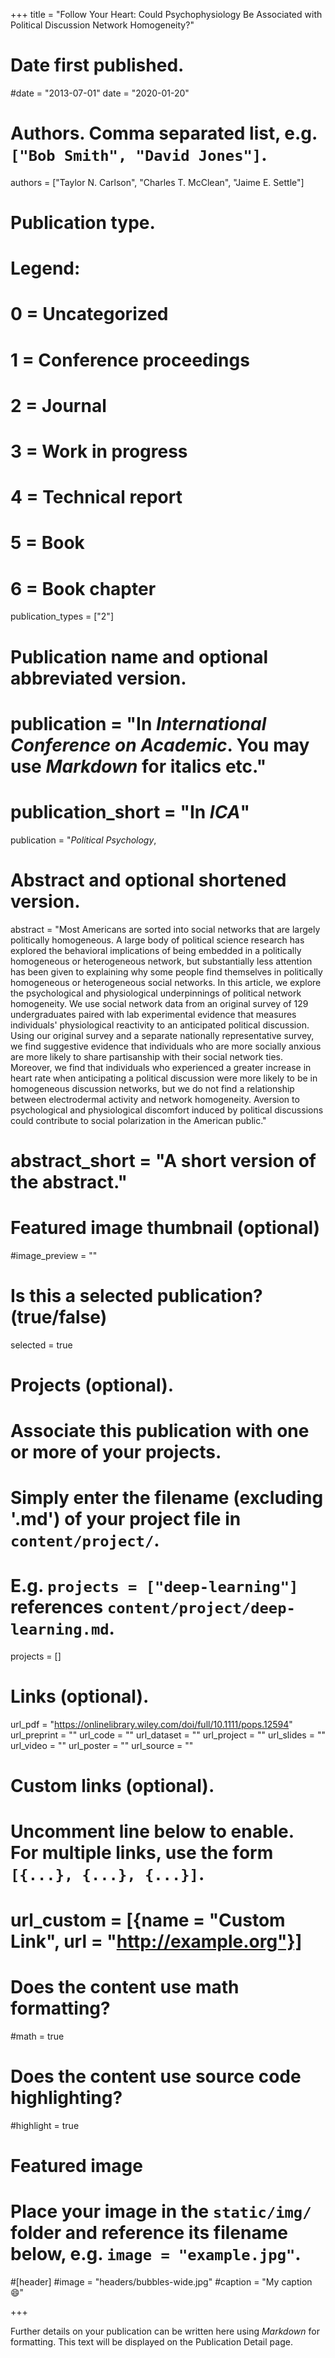 +++
title = "Follow Your Heart: Could Psychophysiology Be Associated with Political Discussion Network Homogeneity?"

# Date first published.
#date = "2013-07-01"
date = "2020-01-20"

# Authors. Comma separated list, e.g. `["Bob Smith", "David Jones"]`.
authors = ["Taylor N. Carlson", "Charles T. McClean", "Jaime E. Settle"]

# Publication type.
# Legend:
# 0 = Uncategorized
# 1 = Conference proceedings
# 2 = Journal
# 3 = Work in progress
# 4 = Technical report
# 5 = Book
# 6 = Book chapter
publication_types = ["2"]

# Publication name and optional abbreviated version.
# publication = "In *International Conference on Academic*. You may use *Markdown* for italics etc."
# publication_short = "In *ICA*"
publication = "*Political Psychology*, 

# Abstract and optional shortened version.
abstract = "Most Americans are sorted into social networks that are largely politically homogeneous. A large body of political science research has explored the behavioral implications of being embedded in a politically homogeneous or heterogeneous network, but substantially less attention has been given to explaining why some people find themselves in politically homogeneous or heterogeneous social networks. In this article, we explore the psychological and physiological underpinnings of political network homogeneity. We use social network data from an original survey of 129 undergraduates paired with lab experimental evidence that measures individuals' physiological reactivity to an anticipated political discussion. Using our original survey and a separate nationally representative survey, we find suggestive evidence that individuals who are more socially anxious are more likely to share partisanship with their social network ties. Moreover, we find that individuals who experienced a greater increase in heart rate when anticipating a political discussion were more likely to be in homogeneous discussion networks, but we do not find a relationship between electrodermal activity and network homogeneity. Aversion to psychological and physiological discomfort induced by political discussions could contribute to social polarization in the American public."
# abstract_short = "A short version of the abstract."

# Featured image thumbnail (optional)
#image_preview = ""

# Is this a selected publication? (true/false)
selected = true

# Projects (optional).
#   Associate this publication with one or more of your projects.
#   Simply enter the filename (excluding '.md') of your project file in `content/project/`.
#   E.g. `projects = ["deep-learning"]` references `content/project/deep-learning.md`.
projects = []

# Links (optional).
url_pdf = "https://onlinelibrary.wiley.com/doi/full/10.1111/pops.12594"
url_preprint = ""
url_code = ""
url_dataset = ""
url_project = ""
url_slides = ""
url_video = ""
url_poster = ""
url_source = ""

# Custom links (optional).
#   Uncomment line below to enable. For multiple links, use the form `[{...}, {...}, {...}]`.
# url_custom = [{name = "Custom Link", url = "http://example.org"}]

# Does the content use math formatting?
#math = true

# Does the content use source code highlighting?
#highlight = true

# Featured image
# Place your image in the `static/img/` folder and reference its filename below, e.g. `image = "example.jpg"`.
#[header]
#image = "headers/bubbles-wide.jpg"
#caption = "My caption 😄"

+++

Further details on your publication can be written here using *Markdown* for formatting. This text will be displayed on the Publication Detail page.
